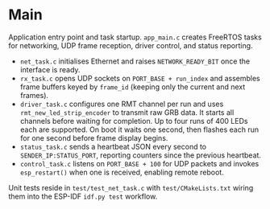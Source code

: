 # Main

Application entry point and task startup. `app_main.c` creates FreeRTOS tasks for networking, UDP frame reception, driver control, and status reporting.

- `net_task.c` initialises Ethernet and raises `NETWORK_READY_BIT` once the interface is ready.
- `rx_task.c` opens UDP sockets on `PORT_BASE + run_index` and assembles frame buffers keyed by `frame_id` (keeping only the current and next frames).
- `driver_task.c` configures one RMT channel per run and uses `rmt_new_led_strip_encoder` to transmit raw GRB data. It starts all channels before waiting for completion. Up to four runs of 400 LEDs each are supported. On boot it waits one second, then flashes each run for one second before frame display begins.
- `status_task.c` sends a heartbeat JSON every second to `SENDER_IP:STATUS_PORT`, reporting counters since the previous heartbeat.
- `control_task.c` listens on `PORT_BASE + 100` for UDP packets and invokes `esp_restart()` when one is received, enabling remote reboot.

Unit tests reside in `test/test_net_task.c` with `test/CMakeLists.txt` wiring them into the ESP-IDF `idf.py test` workflow.
